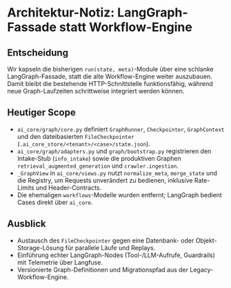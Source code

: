 # Architektur-Notiz: LangGraph-Fassade statt Workflow-Engine

## Entscheidung
Wir kapseln die bisherigen `run(state, meta)`-Module über eine schlanke LangGraph-Fassade,
statt die alte Workflow-Engine weiter auszubauen. Damit bleibt die bestehende HTTP-Schnittstelle
funktionsfähig, während neue Graph-Laufzeiten schrittweise integriert werden können.

## Heutiger Scope
- `ai_core/graph/core.py` definiert `GraphRunner`, `Checkpointer`, `GraphContext` und den
dateibasierten `FileCheckpointer` (`.ai_core_store/<tenant>/<case>/state.json`).
- `ai_core/graph/adapters.py` und `graph/bootstrap.py` registrieren den Intake-Stub
  (`info_intake`) sowie die produktiven Graphen `retrieval_augmented_generation` und
  `crawler.ingestion`.
- `_GraphView` in `ai_core/views.py` nutzt `normalize_meta`, `merge_state` und die Registry,
um Requests unverändert zu bedienen, inklusive Rate-Limits und Header-Contracts.
- Die ehemaligen `workflows`-Modelle wurden entfernt; LangGraph bedient Cases direkt über `ai_core`.

## Ausblick
- Austausch des `FileCheckpointer` gegen eine Datenbank- oder Objekt-Storage-Lösung
  für parallele Läufe und Replays.
- Einführung echter LangGraph-Nodes (Tool-/LLM-Aufrufe, Guardrails) mit Telemetrie über Langfuse.
- Versionierte Graph-Definitionen und Migrationspfad aus der Legacy-Workflow-Engine.
